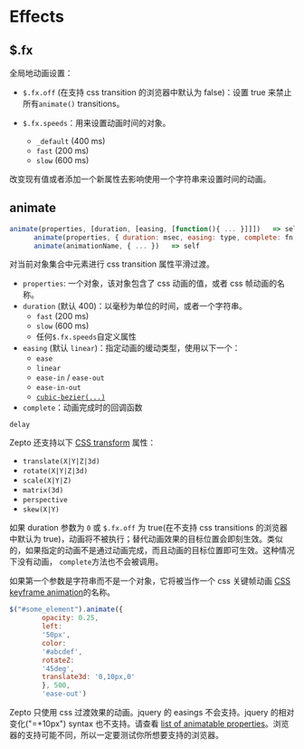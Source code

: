 # Effects

## $.fx

全局地动画设置：

*   `$.fx.off` (在支持 css transition 的浏览器中默认为 false)：设置 true 来禁止所有`animate()` transitions。

*   `$.fx.speeds`：用来设置动画时间的对象。

    *   `_default` (400 ms)
    *   `fast` (200 ms)
    *   `slow` (600 ms)

改变现有值或者添加一个新属性去影响使用一个字符串来设置时间的动画。

## animate

```js
animate(properties, [duration, [easing, [function(){ ... }]]])   => self
      animate(properties, { duration: msec, easing: type, complete: fn })   => self
      animate(animationName, { ... })   => self 
```

对当前对象集合中元素进行 css transition 属性平滑过渡。

*   `properties`: 一个对象，该对象包含了 css 动画的值，或者 css 帧动画的名称。
*   `duration` (默认 400)：以毫秒为单位的时间，或者一个字符串。
    *   `fast` (200 ms)
    *   `slow` (600 ms)
    *   任何`$.fx.speeds`自定义属性
*   `easing` (默认 `linear`)：指定动画的缓动类型，使用以下一个：
    *   `ease`
    *   `linear`
    *   `ease-in` / `ease-out`
    *   `ease-in-out`
    *   [`cubic-bezier(...)`](http://www.w3.org/TR/css3-transitions/#transition-timing-function_tag)
*   `complete`：动画完成时的回调函数

`delay`

Zepto 还支持以下 [CSS transform](http://www.w3.org/TR/css3-transforms/#transform-functions) 属性：

*   `translate(X|Y|Z|3d)`
*   `rotate(X|Y|Z|3d)`
*   `scale(X|Y|Z)`
*   `matrix(3d)`
*   `perspective`
*   `skew(X|Y)`

如果 duration 参数为 `0` 或 `$.fx.off` 为 true(在不支持 css transitions 的浏览器中默认为 true)，动画将不被执行；替代动画效果的目标位置会即刻生效。类似的，如果指定的动画不是通过动画完成，而且动画的目标位置即可生效。这种情况下没有动画， `complete`方法也不会被调用。

如果第一个参数是字符串而不是一个对象，它将被当作一个 css 关键帧动画 [CSS keyframe animation](http://www.w3.org/TR/css3-animations/#animations)的名称。

```js
$("#some_element").animate({
        opacity: 0.25,
        left:
        '50px',
        color:
        '#abcdef',
        rotateZ:
        '45deg',
        translate3d: '0,10px,0'
        }, 500,
        'ease-out') 
```

Zepto 只使用 css 过渡效果的动画。jquery 的 easings 不会支持。jquery 的相对变化("=+10px") syntax 也不支持。请查看 [list of animatable properties](http://www.w3.org/TR/css3-transitions/#animatable-properties-)。浏览器的支持可能不同，所以一定要测试你所想要支持的浏览器。
